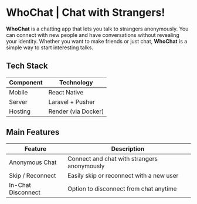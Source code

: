 # **WhoChat | Chat with Strangers!**

**WhoChat** is a chatting app that lets you talk to strangers anonymously.  You can connect with new people and have conversations without revealing your identity. Whether you want to make friends or just chat, **WhoChat** is a simple way to start interesting talks.

## Tech Stack
| Component | Technology           |
|-----------|----------------------|
| Mobile    | React Native         |
| Server    | Laravel + Pusher     |
| Hosting   | Render (via Docker)  |


## Main Features
| Feature                               | Description                                |
|---------------------------------------|--------------------------------------------|
| Anonymous Chat                        | Connect and chat with strangers anonymously |
| Skip / Reconnect                      | Easily skip or reconnect with a new user   |
| In-Chat Disconnect                    | Option to disconnect from chat anytime     |
